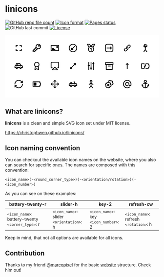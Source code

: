 # linicons

[![GitHub repo file count](https://shields-staging.herokuapp.com/github/directory-file-count/christophwen/linicons/icons?label=icons&style=flat-square&logo=&labelColor=222&logoColor=fff&color=fff)](https://github.com/christophwen/linicons/tree/main/icons)
[![Icon format](https://img.shields.io/badge/format-SVG-blueviolet?style=flat-square&logo=svg&labelColor=222&logoColor=fff&color=fff)](https://en.wikipedia.org/wiki/Scalable_Vector_Graphics)
[![Pages status](https://img.shields.io/github/checks-status/christophwen/linicons/gh-pages?label=Pages&logo=github&style=flat-square&labelColor=222)](https://christophwen.github.io/linicons)
![GitHub last commit](https://img.shields.io/github/last-commit/christophwen/linicons?style=flat-square&logo=github&labelColor=222&logoColor=fff&color=fff)
[![License](https://img.shields.io/github/license/christophwen/linicons?style=flat-square&logo=open-source-initiative&labelColor=222&logoColor=fff&color=fff)](https://github.com/christophwen/linicons/blob/main/LICENSE)

![](/banners/banner-random-1@2x.png)

## What are linicons?

**linicons** is a clean and simple SVG icon set under MIT license.

https://christophwen.github.io/linicons/

## Icon naming convention

You can checkout the available icon names on the website, where you also can search for specific ones. The names are composed with this convention:

```
<icon_name>(-<round_corner_type>)(-<orientation/rotation>)(-<icon_number>)
```

As you can see on these examples:

battery-twenty-r | slider-h | key-2 | refresh-cw
------------ | ------------- | --- | ---
`<icon_name>`: battery-twenty <br /> `<corner_type>`: r | `<icon_name>`: slider <br /> `<orientation>`: h | `<icon_name>`: key <br /> `<icon_number>`: 2 | `<icon_name>`: refresh <br /> `<rotation>`: h

Keep in mind, that not all options are available for all icons.

## Contribution
Thanks to my friend [@marcopixel](https://github.com/marcopixel) for the basic [website](https://christophwen.github.io/linicons) structure. Check him out!
